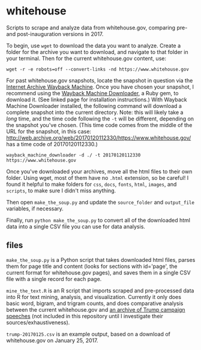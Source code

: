 # whitehouse

Scripts to scrape and analyze data from whitehouse.gov, comparing pre- and post-inauguration versions in 2017.

To begin, use ```wget``` to download the data you want to analyze. Create a folder for the archive you want to download, and navigate to that folder in your terminal. Then for the current whitehouse.gov content, use:

```wget -r -e robots=off --convert-links -nd https://www.whitehouse.gov```

For past whitehouse.gov snapshots, locate the snapshot in question via the [Internet Archive Wayback Machine](https://archive.org/web/). Once you have chosen your snapshot, I recommend using the [Wayback Machine Downloader](https://github.com/hartator/wayback-machine-downloader), a Ruby gem, to download it. (See linked page for installation instructions.) With Wayback Machine Downloader installed, the following command will download a complete snapshot into the current directory. Note: this will likely take a *long* time, and the time code following the ```-t``` will be different, depending on the snapshot you've chosen. (This time code comes from the middle of the URL for the snapshot, in this case: http://web.archive.org/web/20170120112330/https://www.whitehouse.gov/ has a time code of 20170120112330.)

```wayback_machine_downloader -d ./ -t 20170120112330 https://www.whitehouse.gov```

Once you've downloaded your archives, move all the html files to their own folder. Using wget, most of them have no ```.html``` extension, so be careful! I found it helpful to make folders for ```css```, ```docs```, ```fonts```, ```html```, ```images```, and ```scripts```, to make sure I didn't miss anything.

Then open ```make_the_soup.py``` and update the ```source_folder``` and ```output_file``` variables, if necessary.

Finally, run ```python make_the_soup.py``` to convert all of the downloaded html data into a single CSV file you can use for data analysis.

## files

```make_the_soup.py``` is a Python script that takes downloaded html files, parses them for page title and content (looks for sections with id='page', the current format for whitehouse.gov pages), and saves them in a single CSV file with a single record for each page.

```mine_the_text.R``` is an R script that imports scraped and pre-processed data into R for text mining, analysis, and visualization. Currently it only does basic word, bigram, and trigram counts, and does comparative analysis between the current whitehouse.gov and [an archive of Trump campaign speeches](https://github.com/kshaffer/trump_speeches) (not included in this repository until I investigate their sources/exhaustiveness).

```trump-20170125.csv``` is an example output, based on a download of whitehouse.gov on January 25, 2017.
